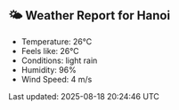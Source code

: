 <!-- WEATHER-START -->
## 🌤 Weather Report for Hanoi

- Temperature: 26°C
- Feels like: 26°C
- Conditions: light rain
- Humidity: 96%
- Wind Speed: 4 m/s

Last updated: 2025-08-18 20:24:46 UTC
<!-- WEATHER-END -->
